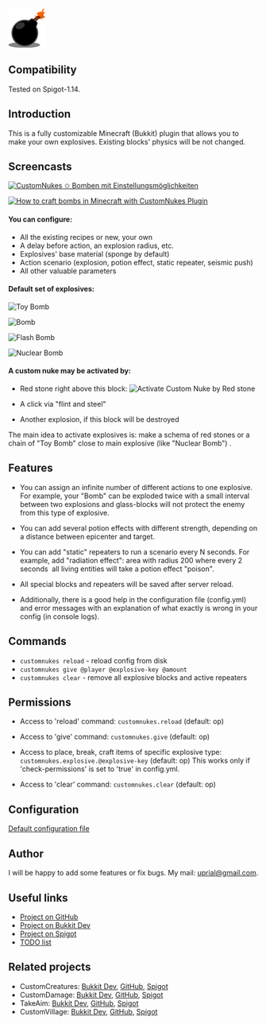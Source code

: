 ![CustomNukes Logo](images/customnukes-logo.png)

## Compatibility

Tested on Spigot-1.14.

## Introduction

This is a fully customizable Minecraft (Bukkit) plugin that allows you to make your own explosives.
Existing blocks' physics will be not changed.

## Screencasts

[![CustomNukes ✩ Bomben mit Einstellungsmöglichkeiten](http://img.youtube.com/vi/6CafoRSWlzA/0.jpg)](http://www.youtube.com/watch?v=6CafoRSWlzA)

[![How to craft bombs in Minecraft with CustomNukes Plugin](http://img.youtube.com/vi/NkgRSTF6yCQ/0.jpg)](http://www.youtube.com/watch?v=NkgRSTF6yCQ)

#### You can configure:
* All the existing recipes or new, your own
* A delay before action, an explosion radius, etc.
* Explosives' base material (sponge by default)
* Action scenario (explosion, potion effect, static repeater, seismic push)
* All other valuable parameters

#### Default set of explosives:

![Toy Bomb](https://raw.githubusercontent.com/uprial/customnukes/master/images/Toy_Bomb.png)

![Bomb](https://raw.githubusercontent.com/uprial/customnukes/master/images/Bomb.png)

![Flash Bomb](https://raw.githubusercontent.com/uprial/customnukes/master/images/Flash_Bomb.png)

![Nuclear Bomb](https://raw.githubusercontent.com/uprial/customnukes/master/images/Nuclear_Bomb.png)

#### A custom nuke may be activated by:

* Red stone right above this block:
![Activate Custom Nuke by Red stone](https://raw.githubusercontent.com/uprial/customnukes/master/images/Activate.png)

* A click via "flint and steel"

* Another explosion, if this block will be destroyed

The main idea to activate explosives is: make a schema of red stones
or a chain of "Toy Bomb" close to main explosive (like "Nuclear Bomb") .

## Features
* You can assign an infinite number of different actions to one explosive. For example, your "Bomb" can be exploded twice with a small interval between two explosions and glass-blocks will not protect the enemy from this type of explosive.

* You can add several potion effects with different strength, depending on a distance between epicenter and target.

* You can add "static" repeaters to run a scenario every N seconds. For example, add "radiation effect": area with radius 200 where every 2 seconds  all living entities will take a potion effect "poison".

* All special blocks and repeaters will be saved after server reload.

* Additionally, there is a good help in the configuration file (config.yml) and error messages with an explanation of what exactly is wrong in your config (in console logs).

## Commands

* `customnukes reload` - reload config from disk
* `customnukes give @player @explosive-key @amount`
* `customnukes clear` - remove all explosive blocks and active repeaters

## Permissions

* Access to 'reload' command:
`customnukes.reload` (default: op)

* Access to 'give' command:
`customnukes.give` (default: op)

* Access to place, break, craft items of specific explosive type: 
`customnukes.explosive.@explosive-key` (default: op)
This works only if 'check-permissions' is set to 'true' in config.yml.

* Access to 'clear' command:
`customnukes.clear` (default: op)

## Configuration
[Default configuration file](src/main/resources/config.yml)

## Author
I will be happy to add some features or fix bugs. My mail: uprial@gmail.com.

## Useful links
* [Project on GitHub](https://github.com/uprial/customnukes/)
* [Project on Bukkit Dev](http://dev.bukkit.org/bukkit-plugins/customnukes/)
* [Project on Spigot](https://www.spigotmc.org/resources/customnukes.68710/)
* [TODO list](TODO.md)

## Related projects
* CustomCreatures: [Bukkit Dev](http://dev.bukkit.org/bukkit-plugins/customcreatures/), [GitHub](https://github.com/uprial/customcreatures), [Spigot](https://www.spigotmc.org/resources/customcreatures.68711/)
* CustomDamage: [Bukkit Dev](http://dev.bukkit.org/bukkit-plugins/customdamage/), [GitHub](https://github.com/uprial/customdamage), [Spigot](https://www.spigotmc.org/resources/customdamage.68712/)
* TakeAim: [Bukkit Dev](https://dev.bukkit.org/projects/takeaim), [GitHub](https://github.com/uprial/takeaim), [Spigot](https://www.spigotmc.org/resources/takeaim.68713/)
* CustomVillage: [Bukkit Dev](http://dev.bukkit.org/bukkit-plugins/customvillage/), [GitHub](https://github.com/uprial/customvillage/), [Spigot](https://www.spigotmc.org/resources/customvillage.69170/)
